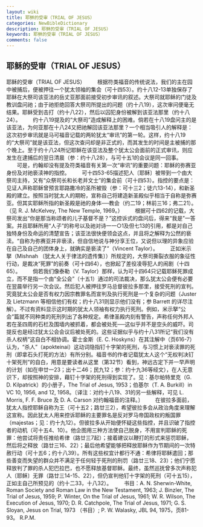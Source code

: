 ```yaml
---
layout: wiki
title: 耶稣的受审（TRIAL OF JESUS）
categories: NewBibleDictionary
description: 耶稣的受审（TRIAL OF JESUS）
keywords: 耶稣的受审（TRIAL OF JESUS）
comments: false
---
```


## 耶稣的受审（TRIAL OF JESUS）



耶稣的受审（TRIAL OF JESUS）
　　根据符类福音的传统说法，我们的主在园中被捕后，便被押往一个犹太领袖的集会（可十四53）。约十八12-13单独保存了耶稣在大祭司该亚法的岳丈亚那面前接受初步审讯的叙述。大祭司就耶稣的门徒及教训盘问祂；由于祂拒绝回答大祭司所提出的问题（约十八19），这次审问便毫无结果。耶稣受到击打（约十八22），然后以囚犯身份被解到该亚法那里（约十八24）。
　　约十八19提及的“大祭司”造成解释上的困难。倘若在十八19盘问主的是该亚法，为何亚那在十八24又把祂解回该亚法那里？一个相当吸引人的解释是：这次初步审讯就是马可福音记载的两轮犹太“审讯”的第一轮。这样，约十八19的“大祭司”就是该亚法，但这次查问却是非正式的，而其发生的时间是主被捕的那个晚上。至于约十八24所记耶稣在该亚法及整个犹太公会面前的正式审讯，则应发生在逮捕后的翌日清晨（参：约十八28），与可十五1的会议是同一回事。
　　可是，约翰却没有提及符类福音有关第一次“审讯”的重要问题：耶稣的弥赛亚身份及对祂亵渎神的指控。
　　可十四53-65描述犯人〔耶稣〕被带到一个由大祭司主持，又有“众祭司长和长老并文士”的集会前（可十四53）。指控的要点是：见证人声称耶稣曾预言耶路撒冷的圣所被毁（参：可十三2；徒六13-14），和新圣殿的建立。按照当时犹太人的期盼，宣称自己将建造新圣殿似乎相当于自称是弥赛亚。但其实耶稣所指的新圣殿是祂的身体──教会（约二19；林前三16；弗二21）。（见 R. J. McKelvey, The New Temple, 1969。）
　　根据可十四62的记载，大祭司发出“你是那当称颂者的儿子基督不是？”这控诉式的盘问后，得来“我是”一答案。并且耶稣所用“人子”的称号以及祂对诗一一○1及但七13的引用，都是对自己独特身份及命运的清楚宣告；该亚法很快便领会这点，并且将之解释为公然的亵渎。“自称为弥赛亚并非亵渎，但自信地说与神分享王位，又说但以理的异象应验在自己及自己的团体身上，就确实是亵渎了”（Vincent Taylor）。
　　正如米示拏（Mishnah 〔犹太人关于律法的遗传集〕）所规定的，大祭司撕裂衣服的象征性行动，是裁决“死罪”的前奏（可十四64），也掀起了差役凌辱犯人的闹剧（十四65）。
　　倘若我们像泰勒（V. Taylor）那样，认为可十四64只记载耶稣死罪成立，而不是指一个由“全公会”（十五1）通过的司法裁决，那么犹太公会便有必要在翌晨举行另一次会议。然后犯人被押往罗马总督彼拉多那里，接受死刑的宣判。究竟犹太公会是否有权力因宗教罪名而宣判及执行死刑是一个复杂的问题（Juster 及 Lietzmann 等相信他们有权；约十八31则显示他们没有；参 Barrett 的详尽注解）。不过有资料显示这时期的犹太人领袖有权力执行死刑。例如，米示拏“公会”篇就不同种类的死刑列出了各种规定。希律圣殿内刻有警告，声称任何外邦人若在圣四周的石栏及围墙内被抓着，都会被处死──这似乎并不是空头的威吓。司提反也是经过犹太公会会议后被处死的。这些证据似乎与约十八31所记“我们没有杀人权柄”这自白不相协调。霍士金斯（E. C. Hoskyns）在其注解中（页616-7）认为，“杀人”（apokteinai）这动词隐指钉十字架的死刑，与习惯上对亵渎罪的死刑（即拿石头打死的方法）有所分别。福音书的作者记载犹太人这个“无权判决钉十架死刑”的自白，用意是要读者从这里（第32节）看到，神远古定下并一早声明的计划（如在申廿一23；出十二46；民九12；参：约十九36等经文），在人无意识下，却按照神的安排，藉钉十字架的死刑得到实现了。见：基尔帕特里克（G. D. Kilpatrick）的小册子，The Trial of Jesus, 1953；伯基尔（T. A. Burkill）in VC
10, 1956, and 12, 1958。〔译注：对约十八19、31的另一些解释，可见 L. Morris, F. F. Bruce 及 D. A. Carson 对约翰福音的注释。〕
　　在彼拉多面前，犹太人指控耶稣自称为王（可十五2；路廿三2），希望彼拉多会从政治角度来理解这宣称。因此犹太人用来控诉耶稣的主要罪名是反对罗马帝国政权的叛国罪（majestas；见：约十九12）。但彼拉多从开始便怀疑这些指控，并且识破了指控者的动机（可十五4、10）。他企图用三种方法使自己脱身，不用宣判耶稣的死罪：他尝试将责任推给希律（路廿三7起）；接着建议以鞭打的形式来惩罚耶稣，然后将之释放（路廿三16、22）；最后他希望能够把释放耶稣作为节期间的一次特赦行动（可十五6；约十八39）。所有这些权宜计都行不通：希律将耶稣遣回；那些善变而失望的群众并不满足于任何轻于死刑的刑罚（路廿三18、23）；他们宁愿释放判了罪的杀人犯巴拉巴，也不愿释放基督耶稣。最终，虽然巡抚曾多次声称犯人〔耶稣〕无罪（路廿三14-15、22），但仍宣判他钉十字架的死刑（可十五15），正如主自己所预见的（约十二33，十八32）。
　　书目：A. N. Sherwin-White, Roman Society and Roman Law in the New
Testament, 1963; J. Binzler, The
Trial of Jesus, 1959; P. Winter, On
the Trial of Jesus, 1961; W. R. Wilson, The
Execution of Jesus, 1970; D. R. Catchpole, The Trial of Jesus, 1971; G. S. Sloyan, Jesus on Trial, 1973 （书目）; P. W. Walasky, JBL 94, 1975，页81-93。
R.P.M.




